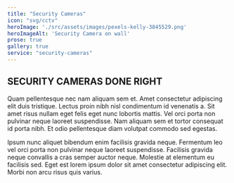 ```yaml
---
title: "Security Cameras" 
icon: "svg/cctv"
heroImage: './src/assets/images/pexels-kelly-3845529.png'
heroImageAlt: 'Security Camera on wall'
prose: true
gallery: true
service: "security-cameras"
---
```


## SECURITY CAMERAS DONE RIGHT

Quam pellentesque nec nam aliquam sem et. Amet consectetur adipiscing elit duis tristique. Lectus proin nibh nisl condimentum id venenatis a. Sit amet risus nullam eget felis eget nunc lobortis mattis. Vel orci porta non pulvinar neque laoreet suspendisse. Nam aliquam sem et tortor consequat id porta nibh. Et odio pellentesque diam volutpat commodo sed egestas.


 Ipsum nunc aliquet bibendum enim facilisis gravida neque. Fermentum leo vel orci porta non pulvinar neque laoreet suspendisse. Facilisis gravida neque convallis a cras semper auctor neque. Molestie at elementum eu facilisis sed. Eget est lorem ipsum dolor sit amet consectetur adipiscing elit. Morbi non arcu risus quis varius.